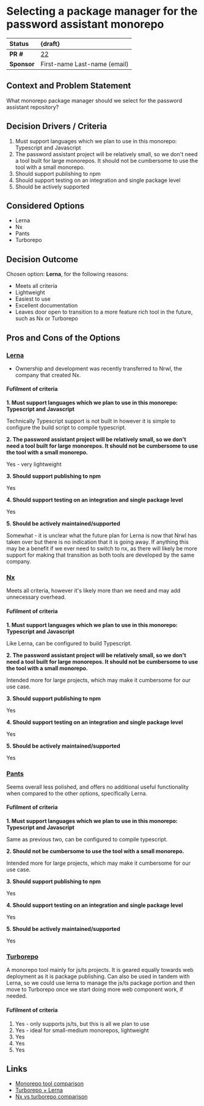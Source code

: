 # Selecting a package manager for the password assistant monorepo

| Status      | {draft}                                                   |
|:------------|:----------------------------------------------------------|
| **PR #**    | [22](https://github.com/blindnet-io/blindnet.dev/pull/22) |
| **Sponsor** | First-name Last-name (email)                              |

## Context and Problem Statement

What monorepo package manager should we select for the password assistant repository?

## Decision Drivers / Criteria

1. Must support languages which we plan to use in this monorepo: Typescript and 
   Javascript
2. The password assistant project will be relatively small, so we don't need 
   a tool built for large monorepos. It should not be cumbersome to use the 
   tool with a small monorepo.
3. Should support publishing to npm 
4. Should support testing on an integration and single package level
5. Should be actively supported

## Considered Options

- Lerna
- Nx
- Pants
- Turborepo

## Decision Outcome

Chosen option: **Lerna**, for the following reasons:
- Meets all criteria
- Lightweight
- Easiest to use
- Excellent documentation
- Leaves door open to transition to a more feature rich tool in the future, 
  such as Nx or Turborepo

## Pros and Cons of the Options <!-- optional -->

### [Lerna](https://lerna.js.org/)

- Ownership and development was recently transferred to Nrwl, the company 
  that created Nx.

#### Fufilment of criteria

**1. Must support languages which we plan to use in this monorepo: 
Typescript and Javascript**
    
Technically Typescript support is not built in however it is simple to configure
the build script to compile typescript.

**2. The password assistant project will be relatively small, so we don't need
   a tool built for large monorepos. It should not be cumbersome to use the
   tool with a small monorepo.**

Yes - very lightweight

**3. Should support publishing to npm**

Yes

**4. Should support testing on an integration and single package level**

Yes

**5. Should be actively maintained/supported**

Somewhat - it is unclear what the future plan for Lerna is now that Nrwl
has taken over but there is no indication that it is going away. If anything 
this may be a benefit if we ever need to switch to nx, as there will likely be
more support for making that transition as both tools are developed by the 
same company.

### [Nx](https://nx.dev/)

Meets all criteria, however it's likely more than we need and may add 
unnecessary overhead. 

#### Fufilment of criteria

**1. Must support languages which we plan to use in this monorepo:
Typescript and Javascript**

Like Lerna, can be configured to build Typescript.

**2. The password assistant project will be relatively small, so we don't need
a tool built for large monorepos. It should not be cumbersome to use the
tool with a small monorepo.**

Intended more for large projects, which may make it cumbersome for our use case.

**3. Should support publishing to npm**

Yes

**4. Should support testing on an integration and single package level**

Yes

**5. Should be actively maintained/supported**

Yes

### [Pants](https://v1.pantsbuild.org/index.html)

Seems overall less polished, and offers no additional useful functionality 
when compared to the other options, specifically Lerna.

#### Fufilment of criteria

**1. Must support languages which we plan to use in this monorepo:
Typescript and Javascript**

Same as previous two, can be configured to compile typescript.

**2. Should not be cumbersome to use the tool with a small monorepo.**

Intended more for large projects, which may make it cumbersome for our use case.

**3. Should support publishing to npm**

Yes

**4. Should support testing on an integration and single package level**

Yes

**5. Should be actively maintained/supported**

Yes

### [Turborepo](https://turborepo.org/)

A monorepo tool mainly for js/ts projects. It is geared equally towards web 
deployment as it is package publishing. Can also be used in tandem with 
Lerna, so we could use lerna to manage the js/ts package portion and then 
move to Turborepo once we start doing more web component work, if needed.

#### Fufilment of criteria

1. Yes - only supports js/ts, but this is all we plan to use
2. Yes - ideal for small-medium monorepos, lightweight 
3. Yes
4. Yes
5. Yes

## Links

- [Monorepo tool comparison](https://monorepo.tools/)
- [Turborepo + Lerna](https://turborepo.org/docs/guides/migrate-from-lerna)
- [Nx vs turborepo comparison](https://blog.theodo.com/2022/02/architecting-a-modern-monorepo/)

<!-- markdownlint-disable-file MD013 -->
